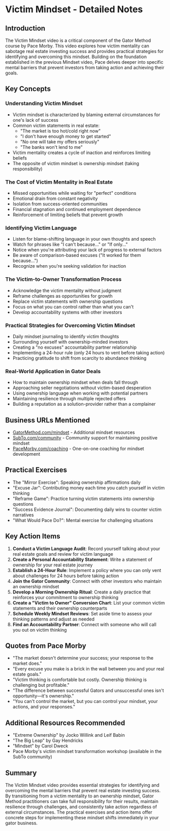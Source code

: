 # Victim Mindset - Detailed Notes

## Introduction
The Victim Mindset video is a critical component of the Gator Method course by Pace Morby. This video explores how victim mentality can sabotage real estate investing success and provides practical strategies for identifying and overcoming this mindset. Building on the foundation established in the previous Mindset video, Pace delves deeper into specific mental barriers that prevent investors from taking action and achieving their goals.

## Key Concepts

### Understanding Victim Mindset
- Victim mindset is characterized by blaming external circumstances for one's lack of success
- Common victim statements in real estate:
  - "The market is too hot/cold right now"
  - "I don't have enough money to get started"
  - "No one will take my offers seriously"
  - "The banks won't lend to me"
- Victim mentality creates a cycle of inaction and reinforces limiting beliefs
- The opposite of victim mindset is ownership mindset (taking responsibility)

### The Cost of Victim Mentality in Real Estate
- Missed opportunities while waiting for "perfect" conditions
- Emotional drain from constant negativity
- Isolation from success-oriented communities
- Financial stagnation and continued employment dependence
- Reinforcement of limiting beliefs that prevent growth

### Identifying Victim Language
- Listen for blame-shifting language in your own thoughts and speech
- Watch for phrases like "I can't because..." or "If only..."
- Notice when you're attributing your lack of progress to external factors
- Be aware of comparison-based excuses ("It worked for them because...")
- Recognize when you're seeking validation for inaction

### The Victim-to-Owner Transformation Process
- Acknowledge the victim mentality without judgment
- Reframe challenges as opportunities for growth
- Replace victim statements with ownership questions
- Focus on what you can control rather than what you can't
- Develop accountability systems with other investors

### Practical Strategies for Overcoming Victim Mindset
- Daily mindset journaling to identify victim thoughts
- Surrounding yourself with ownership-minded investors
- Creating a "no excuses" accountability partner relationship
- Implementing a 24-hour rule (only 24 hours to vent before taking action)
- Practicing gratitude to shift from scarcity to abundance thinking

### Real-World Application in Gator Deals
- How to maintain ownership mindset when deals fall through
- Approaching seller negotiations without victim-based desperation
- Using ownership language when working with potential partners
- Maintaining resilience through multiple rejected offers
- Building a reputation as a solution-provider rather than a complainer

## Business URLs Mentioned
- [GatorMethod.com/mindset](https://gatormethod.com/mindset) - Additional mindset resources
- [SubTo.com/community](https://subto.com/community) - Community support for maintaining positive mindset
- [PaceMorby.com/coaching](https://pacemorby.com/coaching) - One-on-one coaching for mindset development

## Practical Exercises
- The "Mirror Exercise": Speaking ownership affirmations daily
- "Excuse Jar": Contributing money each time you catch yourself in victim thinking
- "Reframe Game": Practice turning victim statements into ownership questions
- "Success Evidence Journal": Documenting daily wins to counter victim narratives
- "What Would Pace Do?": Mental exercise for challenging situations

## Key Action Items
1. **Conduct a Victim Language Audit**: Record yourself talking about your real estate goals and review for victim language
2. **Create a Personal Accountability Statement**: Write a statement of ownership for your real estate journey
3. **Establish a 24-Hour Rule**: Implement a policy where you can only vent about challenges for 24 hours before taking action
4. **Join the Gator Community**: Connect with other investors who maintain an ownership mindset
5. **Develop a Morning Ownership Ritual**: Create a daily practice that reinforces your commitment to ownership thinking
6. **Create a "Victim to Owner" Conversion Chart**: List your common victim statements and their ownership counterparts
7. **Schedule Weekly Mindset Reviews**: Set aside time to assess your thinking patterns and adjust as needed
8. **Find an Accountability Partner**: Connect with someone who will call you out on victim thinking

## Quotes from Pace Morby
- "The market doesn't determine your success; your response to the market does."
- "Every excuse you make is a brick in the wall between you and your real estate goals."
- "Victim thinking is comfortable but costly. Ownership thinking is challenging but profitable."
- "The difference between successful Gators and unsuccessful ones isn't opportunity—it's ownership."
- "You can't control the market, but you can control your mindset, your actions, and your responses."

## Additional Resources Recommended
- "Extreme Ownership" by Jocko Willink and Leif Babin
- "The Big Leap" by Gay Hendricks
- "Mindset" by Carol Dweck
- Pace Morby's victim mindset transformation workshop (available in the SubTo community)

## Summary
The Victim Mindset video provides essential strategies for identifying and overcoming the mental barriers that prevent real estate investing success. By transitioning from a victim mentality to an ownership mindset, Gator Method practitioners can take full responsibility for their results, maintain resilience through challenges, and consistently take action regardless of external circumstances. The practical exercises and action items offer concrete steps for implementing these mindset shifts immediately in your gator business.

